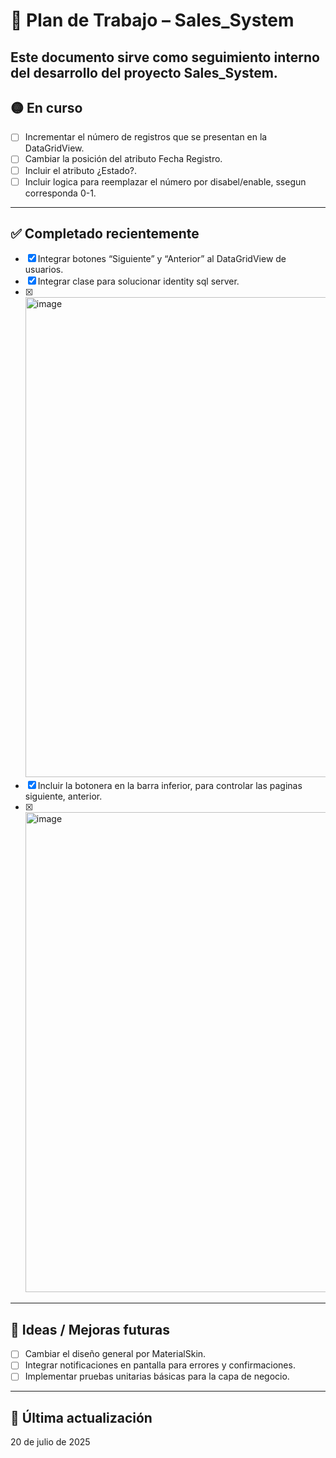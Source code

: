 # 📘 Plan de Trabajo – Sales_System

Este documento sirve como seguimiento interno del desarrollo del proyecto Sales_System.
---

## 🟡 En curso
- [ ] Incrementar el número de registros que se presentan en la DataGridView.
- [ ] Cambiar la posición del atributo Fecha Registro.
- [ ] Incluir el atributo ¿Estado?.
- [ ] Incluir logica para reemplazar el número por disabel/enable, ssegun corresponda 0-1.

---

## ✅ Completado recientemente
- [x] Integrar botones “Siguiente” y “Anterior” al DataGridView de usuarios.
- [x] Integrar clase para solucionar identity sql server.
- [x] <img width="1360" height="768" alt="image" src="https://github.com/user-attachments/assets/a66573c4-fbb0-4a2c-8428-b8408c7382ea" />
- [x] Incluir la botonera en la barra inferior, para controlar las paginas siguiente, anterior.
- [x] <img width="1360" height="768" alt="image" src="https://github.com/user-attachments/assets/b38e88d5-558a-4c6f-a61b-8a8428c5eb5b" />

---

## 🧠 Ideas / Mejoras futuras
- [ ] Cambiar el diseño general por MaterialSkin.
- [ ] Integrar notificaciones en pantalla para errores y confirmaciones.
- [ ] Implementar pruebas unitarias básicas para la capa de negocio.
---

## 🔄 Última actualización
20 de julio de 2025
